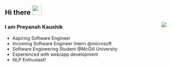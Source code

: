 ## Hi there <img src="https://raw.githubusercontent.com/iampavangandhi/iampavangandhi/master/gifs/Hi.gif" width="30px">

<img src="https://github-readme-stats.vercel.app/api?username=preyansh98&show_icons=true&include_all_commits=true&count_private=true&title_color=fff&icon_color=79ff97&text_color=9f9f9f&bg_color=151515" align="right">

### I am Preyansh Kaushik
- Aspiring Software Engineer
- Incoming Software Engineer Intern @microsoft
- Software Engineering Student @McGill University
- Experienced with web/app development
- NLP Enthusiast!
